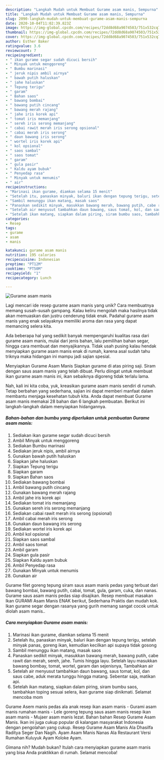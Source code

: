 ```yaml
---
description: "Langkah Mudah untuk Membuat Gurame asam manis, Sempurna"
title: "Langkah Mudah untuk Membuat Gurame asam manis, Sempurna"
slug: 2090-langkah-mudah-untuk-membuat-gurame-asam-manis-sempurna
date: 2020-10-04T11:02:39.823Z
image: https://img-global.cpcdn.com/recipes/72dd8d68a9074503/751x532cq70/gurame-asam-manis-foto-resep-utama.jpg
thumbnail: https://img-global.cpcdn.com/recipes/72dd8d68a9074503/751x532cq70/gurame-asam-manis-foto-resep-utama.jpg
cover: https://img-global.cpcdn.com/recipes/72dd8d68a9074503/751x532cq70/gurame-asam-manis-foto-resep-utama.jpg
author: Esther Baker
ratingvalue: 3.6
reviewcount: 7
recipeingredient:
- " ikan gurame segar sudah dicuci bersih"
- " Minyak untuk menggoreng"
- " Bumbu marinasi"
- " jeruk nipis ambil airnya"
- " bawah putih haluskan"
- " jahe haluskan"
- " Tepung terigu"
- " garam"
- " Bahan saos"
- " bawang bombai"
- " bawang putih cincang"
- " bawang merah rajang"
- " jahe iris korek api"
- " tomat iris memanjang"
- " sereh iris serong memanjang"
- " cabai rawit merah iris serong opsional"
- " cabai merah iris serong"
- " daun bawang iris serong"
- " wortel iris korek api"
- " kol opsional"
- " saos sambal"
- " saos tomat"
- " garam"
- " gula pasir"
- " Kaldu ayam bubuk"
- " Penyedap rasa"
- " Minyak untuk menumis"
- " air"
recipeinstructions:
- "Marinasi ikan gurame, diamkan selama 15 menit"
- "Setelah itu, panaskan minyak, baluri ikan dengan tepung terigu, setelah minyak panas, goreng ikan, kemudian kecilkan api supaya tidak gosong"
- "Sambil menunggu ikan matang, masak saos"
- "Panaskan sedikit minyak, masukkan bawang merah, bawang putih, cabe rawit dan merah, sereh, jahe. Tumis hingga layu. Setelah layu masukkan bawang bombay, tomat, wortel, garam dan sejenisnya, Tambahkan air"
- "Setelah air menyusut tambahkan daun bawang, saus tomat, kol, dan saus cabe, aduk merata tunggu hingga matang. Sebentar saja, matikan api."
- "Setelah ikan matang, siapkan dalam piring, siram bumbu saos, tambahkan toping sesuai selera, ikan gurame siap dinikmati. Selamat mencoba mom"
categories:
- Resep
tags:
- gurame
- asam
- manis

katakunci: gurame asam manis 
nutrition: 195 calories
recipecuisine: Indonesian
preptime: "PT12M"
cooktime: "PT50M"
recipeyield: "1"
recipecategory: Lunch

---
```



![Gurame asam manis](https://img-global.cpcdn.com/recipes/72dd8d68a9074503/751x532cq70/gurame-asam-manis-foto-resep-utama.jpg)

Lagi mencari ide resep gurame asam manis yang unik? Cara membuatnya memang susah-susah gampang. Kalau keliru mengolah maka hasilnya tidak akan memuaskan dan justru cenderung tidak enak. Padahal gurame asam manis yang enak selayaknya memiliki aroma dan rasa yang dapat memancing selera kita.

Ada beberapa hal yang sedikit banyak mempengaruhi kualitas rasa dari gurame asam manis, mulai dari jenis bahan, lalu pemilihan bahan segar, hingga cara membuat dan menyajikannya. Tidak usah pusing kalau hendak menyiapkan gurame asam manis enak di rumah, karena asal sudah tahu triknya maka hidangan ini mampu jadi sajian spesial.

Menyiapkan Gurame Asam Manis Siapkan gurame di atas piring saji. Siram dengan saus asam manis yang telah dibuat. Perlu diingat untuk membuat ikan gurame asam manis ini, ikan sebaiknya digoreng tidak terlalu lama.


Nah, kali ini kita coba, yuk, kreasikan gurame asam manis sendiri di rumah. Tetap berbahan yang sederhana, sajian ini dapat memberi manfaat dalam membantu menjaga kesehatan tubuh kita. Anda dapat membuat Gurame asam manis memakai 28 bahan dan 6 langkah pembuatan. Berikut ini langkah-langkah dalam menyiapkan hidangannya.

<!--inarticleads1-->

##### Bahan-bahan dan bumbu yang diperlukan untuk pembuatan Gurame asam manis:

1. Sediakan  ikan gurame segar sudah dicuci bersih
1. Ambil  Minyak untuk menggoreng
1. Sediakan  Bumbu marinasi
1. Sediakan  jeruk nipis, ambil airnya
1. Gunakan  bawah putih haluskan
1. Siapkan  jahe haluskan
1. Siapkan  Tepung terigu
1. Siapkan  garam
1. Siapkan  Bahan saos
1. Sediakan  bawang bombai
1. Ambil  bawang putih cincang
1. Gunakan  bawang merah rajang
1. Ambil  jahe iris korek api
1. Sediakan  tomat iris memanjang
1. Gunakan  sereh iris serong memanjang
1. Sediakan  cabai rawit merah iris serong (opsional)
1. Ambil  cabai merah iris serong
1. Gunakan  daun bawang iris serong
1. Sediakan  wortel iris korek api
1. Ambil  kol opsional
1. Siapkan  saos sambal
1. Ambil  saos tomat
1. Ambil  garam
1. Siapkan  gula pasir
1. Siapkan  Kaldu ayam bubuk
1. Ambil  Penyedap rasa
1. Gunakan  Minyak untuk menumis
1. Gunakan  air


Gurame filet goreng tepung siram saus asam manis pedas yang terbuat dari bawang bombai, bawang putih, cabai, tomat, gula, garam, cuka, dan nanas. Gurame saus asam manis pedas siap disajikan. Resep membuat masakan Ikan GURAMI Asam Manis ENAK berikut, Sederhana Praktis dan mudah kok. Ikan gurame segar dengan rasanya yang gurih memang sangat cocok untuk diolah asam manis.. 

<!--inarticleads2-->

##### Cara menyiapkan Gurame asam manis:

1. Marinasi ikan gurame, diamkan selama 15 menit
1. Setelah itu, panaskan minyak, baluri ikan dengan tepung terigu, setelah minyak panas, goreng ikan, kemudian kecilkan api supaya tidak gosong
1. Sambil menunggu ikan matang, masak saos
1. Panaskan sedikit minyak, masukkan bawang merah, bawang putih, cabe rawit dan merah, sereh, jahe. Tumis hingga layu. Setelah layu masukkan bawang bombay, tomat, wortel, garam dan sejenisnya, Tambahkan air
1. Setelah air menyusut tambahkan daun bawang, saus tomat, kol, dan saus cabe, aduk merata tunggu hingga matang. Sebentar saja, matikan api.
1. Setelah ikan matang, siapkan dalam piring, siram bumbu saos, tambahkan toping sesuai selera, ikan gurame siap dinikmati. Selamat mencoba mom


Gurame Asem manis pedas ala anak resep ikan asam manis - Gurami asam manis rumahan manis - Lele goreng tepung saus asam manis resep ikan asam manis - Mujaer asam manis lezat. Bahan bahan Resep Gurame Asam Manis. Ikan ini juga cukup popular di kalangan masyarakat Indonesia dengan pengolahan yang cukup. Resep Gurame Asam Manis Ala Dhasilfa Raditya Seger Dan Nagih. Ayam Asam Manis Nanas Ala Restaurant Versi Rumahan Kuluyuk Ayam Koloke Ayam. 

Gimana nih? Mudah bukan? Itulah cara menyiapkan gurame asam manis yang bisa Anda praktikkan di rumah. Selamat mencoba!
